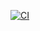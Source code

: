 [![CI](https://github.com/Team41Robotics/CommandBased2022/actions/workflows/main.yml/badge.svg)](https://github.com/Team41Robotics/CommandBased2022/actions/workflows/main.yml)

